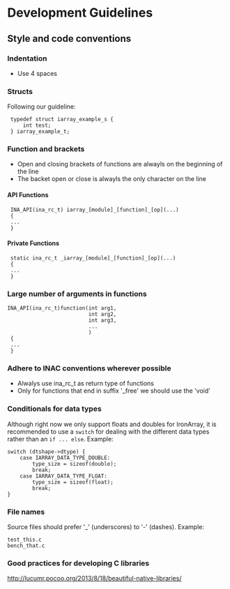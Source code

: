 # Development Guidelines

## Style and code conventions

### Indentation

* Use 4 spaces

### Structs

Following our guideline:

     typedef struct iarray_example_s {
         int test;
     } iarray_example_t;

### Function and brackets

* Open and closing brackets of functions are alwayls on the beginning of the line
* The backet open or close is alwayls the only character on the line

#### API Functions

     INA_API(ina_rc_t) iarray_[module]_[function]_[op](...)
     {
     ...
     }
     
#### Private Functions

     static ina_rc_t _iarray_[module]_[function]_[op](...)
     {
     ...
     }
     
### Large number of arguments in functions

    INA_API(ina_rc_t)function(int arg1,
                              int arg2,
                              int arg3,
                              ...
                              )
     {
     ...
     }

### Adhere to INAC conventions wherever possible

* Alwalys use ina_rc_t as return type of functions
* Only for functions that end in suffix '_free' we should use the 'void'

### Conditionals for data types

Although right now we only support floats and doubles for IronArray, it is recommended to use
a `switch` for dealing with the different data types rather than an `if ... else`.  Example:

    switch (dtshape->dtype) {
        case IARRAY_DATA_TYPE_DOUBLE:
            type_size = sizeof(double);
            break;
        case IARRAY_DATA_TYPE_FLOAT:
            type_size = sizeof(float);
            break;
    }


### File names

Source files should prefer '_' (underscores) to '-' (dashes).  Example:

    test_this.c
    bench_that.c

### Good practices for developing C libraries

http://lucumr.pocoo.org/2013/8/18/beautiful-native-libraries/
